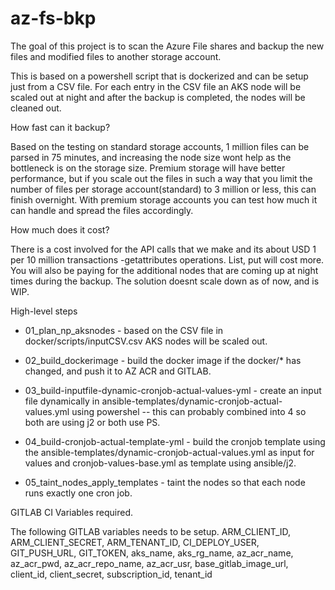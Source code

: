 # az-fs-bkp

The goal of this project is to scan the Azure File shares and backup the new files and modified files to another storage account.

This is based on a powershell script that is dockerized and can be setup just from a CSV file. For each entry in the CSV file an AKS node will be scaled out at night and after the backup is completed, the nodes will be cleaned out.

How fast can it backup?

Based on the testing on standard storage accounts, 1 million files can be parsed in 75 minutes, and increasing the node size wont help as the bottleneck is on the storage size. Premium storage will have better performance, but if you scale out the files in such a way that you limit the number of files per storage account(standard) to 3 million or less, this can finish overnight. With premium storage accounts you can test how much it can handle and spread the files accordingly.

How much does it cost?

There is a cost involved for the API calls that we make and its about USD 1 per 10 million transactions -getattributes operations. List, put will cost more. You will also be paying for the additional nodes that are coming up at night times during the backup.
The solution doesnt scale down as of now, and is WIP.

High-level steps
  
  - 01_plan_np_aksnodes - based on the CSV file in docker/scripts/inputCSV.csv AKS nodes will be scaled out.
  
  - 02_build_dockerimage - build the docker image if the docker/* has changed, and push it to AZ ACR and GITLAB.
  
  - 03_build-inputfile-dynamic-cronjob-actual-values-yml - create an input file dynamically in ansible-templates/dynamic-cronjob-actual-values.yml using powershel -- this can probably combined into 4 so both are using j2 or both use PS.
  
  - 04_build-cronjob-actual-template-yml - build the cronjob template using the ansible-templates/dynamic-cronjob-actual-values.yml as input for values and cronjob-values-base.yml as template using ansible/j2.
  
  -   05_taint_nodes_apply_templates - taint the nodes so that each node runs exactly one cron job.
 
 GITLAB CI Variables required.
 
 The following GITLAB variables needs to be setup.
ARM_CLIENT_ID, ARM_CLIENT_SECRET, ARM_TENANT_ID, CI_DEPLOY_USER, GIT_PUSH_URL,
GIT_TOKEN, aks_name, aks_rg_name, az_acr_name, az_acr_pwd, az_acr_repo_name, az_acr_usr, base_gitlab_image_url, client_id,
client_secret,  subscription_id, tenant_id
